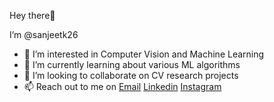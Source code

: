  Hey there👋
 
I’m @sanjeetk26
- 👀 I’m interested in Computer Vision and Machine Learning
- 🌱 I’m currently learning about various ML algorithms
- 💞️ I’m looking to collaborate on CV research projects
- 📫 Reach out to me on [Email](mailto:kapadia.sanjeet@gmail.com) [Linkedin](https://www.linkedin.com/in/sanjeetkapadia/) [Instagram](https://www.instagram.com/sanjeet26/)


<!---
sanjeetk26/sanjeetk26 is a ✨ special ✨ repository because its `README.md` (this file) appears on your GitHub profile.
You can click the Preview link to take a look at your changes.
--->
